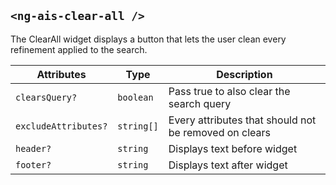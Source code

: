 ## `<ng-ais-clear-all />`

The ClearAll widget displays a button that lets the user clean every refinement applied to the search.

| Attributes           | Type       | Description
| -                    | -          | -
| `clearsQuery?`       | `boolean`  | Pass true to also clear the search query
| `excludeAttributes?` | `string[]` | Every attributes that should not be removed on clears
| `header?`            | `string`   | Displays text before widget
| `footer?`            | `string`   | Displays text after widget
